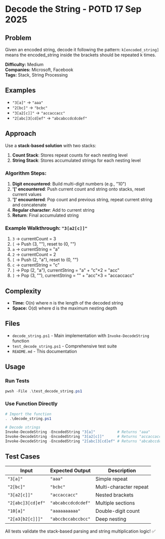 # Decode the String - POTD 17 Sep 2025

## Problem

Given an encoded string, decode it following the pattern: `k[encoded_string]` means the encoded_string inside the brackets should be repeated k times.

**Difficulty:** Medium  
**Companies:** Microsoft, Facebook  
**Tags:** Stack, String Processing

## Examples

- `"3[a]"` → `"aaa"`
- `"2[bc]"` → `"bcbc"`
- `"3[a2[c]]"` → `"accaccacc"`
- `"2[abc]3[cd]ef"` → `"abcabccdcdcdef"`

## Approach

Use a **stack-based solution** with two stacks:

1. **Count Stack**: Stores repeat counts for each nesting level
2. **String Stack**: Stores accumulated strings for each nesting level

### Algorithm Steps:

1. **Digit encountered**: Build multi-digit numbers (e.g., "10")
2. **'[' encountered**: Push current count and string onto stacks, reset current values
3. **']' encountered**: Pop count and previous string, repeat current string and concatenate
4. **Regular character**: Add to current string
5. **Return**: Final accumulated string

### Example Walkthrough: `"3[a2[c]]"`

1. `3` → currentCount = 3
2. `[` → Push (3, ""), reset to (0, "")
3. `a` → currentString = "a"
4. `2` → currentCount = 2
5. `[` → Push (2, "a"), reset to (0, "")
6. `c` → currentString = "c"
7. `]` → Pop (2, "a"), currentString = "a" + "c"×2 = "acc"
8. `]` → Pop (3, ""), currentString = "" + "acc"×3 = "accaccacc"

## Complexity

- **Time:** O(n) where n is the length of the decoded string
- **Space:** O(d) where d is the maximum nesting depth

## Files

- `decode_string.ps1` - Main implementation with `Invoke-DecodeString` function
- `test_decode_string.ps1` - Comprehensive test suite
- `README.md` - This documentation

## Usage

### Run Tests
```powershell
pwsh -File .\test_decode_string.ps1
```

### Use Function Directly
```powershell
# Import the function
. .\decode_string.ps1

# Decode strings
Invoke-DecodeString -EncodedString "3[a]"          # Returns "aaa"
Invoke-DecodeString -EncodedString "3[a2[c]]"      # Returns "accaccacc"
Invoke-DecodeString -EncodedString "2[abc]3[cd]ef" # Returns "abcabccdcdcdef"
```

## Test Cases

| Input | Expected Output | Description |
|-------|----------------|-------------|
| `"3[a]"` | `"aaa"` | Simple repeat |
| `"2[bc]"` | `"bcbc"` | Multi-character repeat |
| `"3[a2[c]]"` | `"accaccacc"` | Nested brackets |
| `"2[abc]3[cd]ef"` | `"abcabccdcdcdef"` | Multiple sections |
| `"10[a]"` | `"aaaaaaaaaa"` | Double-digit count |
| `"2[a3[b2[c]]]"` | `"abccbccabccbcc"` | Deep nesting |

All tests validate the stack-based parsing and string multiplication logic! ✅